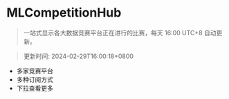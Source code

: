 # MLCompetitionHub

> 一站式显示各大数据竞赛平台正在进行的比赛，每天 16:00 UTC+8 自动更新。
  
> 更新时间: 2024-02-29T16:00:18+0800 

* 多家竞赛平台
* 多种订阅方式
* 下拉查看更多